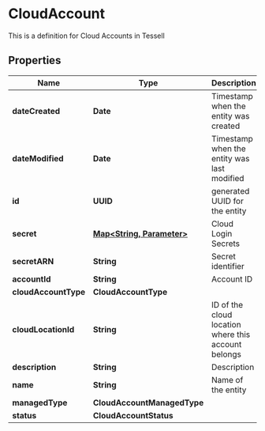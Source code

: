 

# CloudAccount

This is a definition for Cloud Accounts in Tessell

## Properties

Name | Type | Description | Notes
------------ | ------------- | ------------- | -------------
**dateCreated** | **Date** | Timestamp when the entity was created |  [optional]
**dateModified** | **Date** | Timestamp when the entity was last modified |  [optional]
**id** | **UUID** | generated UUID for the entity |  [optional]
**secret** | [**Map&lt;String, Parameter&gt;**](Parameter.md) | Cloud Login Secrets |  [optional]
**secretARN** | **String** | Secret identifier |  [optional]
**accountId** | **String** | Account ID |  [optional]
**cloudAccountType** | **CloudAccountType** |  |  [optional]
**cloudLocationId** | **String** | ID of the cloud location where this account belongs |  [optional]
**description** | **String** | Description |  [optional]
**name** | **String** | Name of the entity | 
**managedType** | **CloudAccountManagedType** |  |  [optional]
**status** | **CloudAccountStatus** |  |  [optional]



